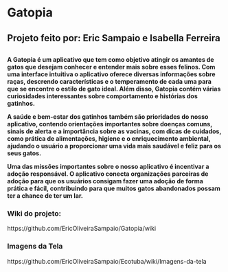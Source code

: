 # Gatopia

<h2>Projeto feito por: Eric Sampaio e Isabella Ferreira<h2>
  
<h4>A Gatopia é um aplicativo que tem como objetivo atingir os amantes de gatos que desejam conhecer e entender mais sobre esses felinos. Com uma interface intuitiva o aplicativo oferece diversas informações sobre raças, descrendo características e o temperamento de cada uma para que se encontre o estilo de gato ideal. Além disso, Gatopia contém várias curiosidades interessantes sobre comportamento e histórias dos gatinhos.

A saúde e bem-estar dos gatinhos também são prioridades do nosso aplicativo, contendo orientações importantes sobre doenças comuns, sinais de alerta e a importância sobre as vacinas, com dicas de cuidados, como prática de alimentações, higiene e o enriquecimento ambiental, ajudando o usuário a proporcionar uma vida mais saudável e feliz para os seus gatos.

Uma das missões importantes sobre o nosso aplicativo é incentivar a adoção responsável. O aplicativo conecta organizações parceiras de adoção para que os usuários consigam fazer uma adoção de forma prática e fácil, contribuindo para que muitos gatos abandonados possam ter a chance de ter um lar. </h4>

<h3>Wiki do projeto:</h3>
https://github.com/EricOliveiraSampaio/Gatopia/wiki

<h3>Imagens da Tela</h3>
https://github.com/EricOliveiraSampaio/Ecotuba/wiki/Imagens-da-tela
